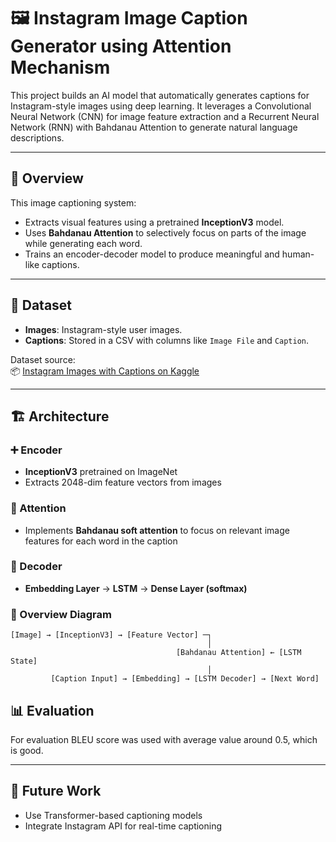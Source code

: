 # 🖼️ Instagram Image Caption Generator using Attention Mechanism

This project builds an AI model that automatically generates captions for Instagram-style images using deep learning. It leverages a Convolutional Neural Network (CNN) for image feature extraction and a Recurrent Neural Network (RNN) with Bahdanau Attention to generate natural language descriptions.

---

## 🧠 Overview

This image captioning system:
- Extracts visual features using a pretrained **InceptionV3** model.
- Uses **Bahdanau Attention** to selectively focus on parts of the image while generating each word.
- Trains an encoder-decoder model to produce meaningful and human-like captions.

---

## 📂 Dataset

- **Images**: Instagram-style user images.
- **Captions**: Stored in a CSV with columns like `Image File` and `Caption`.

Dataset source:  
📦 [Instagram Images with Captions on Kaggle]([https://www.kaggle.com/datasets/programmerrdai/ozone-layer](https://www.kaggle.com/datasets/prithvijaunjale/instagram-images-with-captions/data))  

---

## 🏗️ Architecture

### ➕ Encoder
- **InceptionV3** pretrained on ImageNet
- Extracts 2048-dim feature vectors from images

### 🎯 Attention
- Implements **Bahdanau soft attention** to focus on relevant image features for each word in the caption

### 📝 Decoder
- **Embedding Layer** → **LSTM** → **Dense Layer (softmax)**

### 🔄 Overview Diagram

```text
[Image] → [InceptionV3] → [Feature Vector] ─┐
                                            │
                                     [Bahdanau Attention] ← [LSTM State]
                                            │
         [Caption Input] → [Embedding] → [LSTM Decoder] → [Next Word]

```

## 📊 Evaluation

For evaluation BLEU score was used with average value around 0.5, which is good.

---

## 🔮 Future Work
- Use Transformer-based captioning models 
- Integrate Instagram API for real-time captioning

